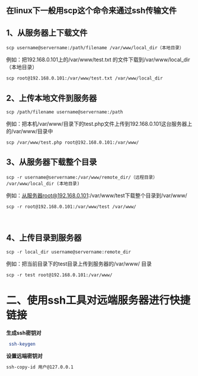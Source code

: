 ## 在linux下一般用scp这个命令来通过ssh传输文件

## 1、从服务器上下载文件

```
scp username@servername:/path/filename /var/www/local_dir（本地目录）
```

 例如：把192.168.0.101上的/var/www/test.txt 的文件下载到/var/www/local_dir（本地目录）

```
scp root@192.168.0.101:/var/www/test.txt /var/www/local_dir
```



## 2、上传本地文件到服务器

```
scp /path/filename username@servername:/path
```

例如：把本机/var/www/目录下的test.php文件上传到192.168.0.101这台服务器上的/var/www/目录中

```
scp /var/www/test.php root@192.168.0.101:/var/www/
```



## 3、从服务器下载整个目录

```
scp -r username@servername:/var/www/remote_dir/（远程目录） /var/www/local_dir (本地目录)
```

例如：从服务器root@192.168.0.101:/var/www/test下载整个目录到/var/www/

```
scp -r root@192.168.0.101:/var/www/test /var/www/
```

 


## 4、上传目录到服务器

```
scp -r local_dir username@servername:remote_dir
```

例如：把当前目录下的test目录上传到服务器的/var/www/ 目录

```
scp -r test root@192.168.0.101:/var/www/
```

# 二、使用ssh工具对远端服务器进行快捷链接

**生成ssh密钥对**

```sh
 ssh-keygen 
```

**设置远端密钥对**

```sh
ssh-copy-id 用户@127.0.0.1
```

